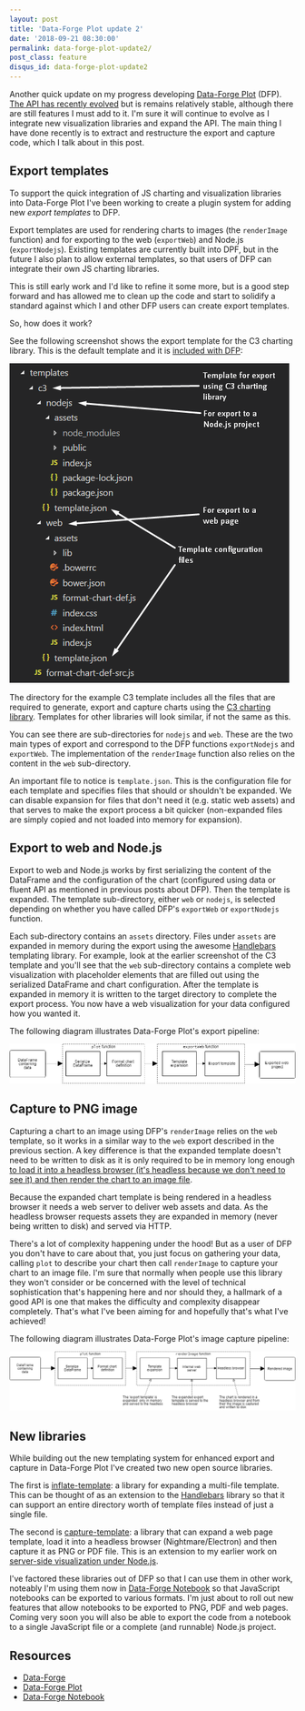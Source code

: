 ```yaml
---
layout: post
title: 'Data-Forge Plot update 2'
date: '2018-09-21 08:30:00'
permalink: data-forge-plot-update2/
post_class: feature
disqus_id: data-forge-plot-update2
---
```


Another quick update on my progress developing [Data-Forge Plot](/introducing-data-forge-plot/) (DFP). [The API has recently evolved](/data-forge-plot-update) but is remains relatively stable, although there are still features I must add to it. I'm sure it will continue to evolve as I integrate new visualization libraries and expand the API. The main thing I have done recently is to extract and restructure the export and capture code, which I talk about in this post.

## Export templates

To support the quick integration of JS charting and visualization libraries into Data-Forge Plot I've been working to create a plugin system for adding new *export templates* to DFP.

Export templates are used for rendering charts to images (the `renderImage` function) and for exporting to the web (`exportWeb`) and Node.js (`exportNodejs`). Existing templates are currently built into DPF, but in the future I also plan to allow external templates, so that users of DFP can integrate their own JS charting libraries.

This is still early work and I'd like to refine it some more, but is a good step forward and has allowed me to clean up the code and start to solidify a standard against which I and other DFP users can create export templates.

So, how does it work?

See the following screenshot shows the export template for the C3 charting library. This is the default template and it is [included with DFP](https://github.com/data-forge/data-forge-plot/tree/master/templates/c3):

![C3 export template screenshot](/content/images/2018/09/DFP-prototype-export-template.png)

The directory for the example C3 template includes all the files that are required to generate, export and capture charts using the [C3 charting library](https://c3js.org/). Templates for other libraries will look similar, if not the same as this.

You can see there are sub-directories for `nodejs` and `web`. These are the two main types of export and correspond to the DFP functions `exportNodejs` and `exportWeb`. The implementation of the `renderImage` function also relies on the content in the `web` sub-directory.

An important file to notice is `template.json`. This is the configuration file for each template and specifies files that should or shouldn't be expanded. We can disable expansion for files that don't need it (e.g. static web assets) and that serves to make the export process a bit quicker (non-expanded files are simply copied and not loaded into memory for expansion).

## Export to web and Node.js

Export to web and Node.js works by first serializing the content of the DataFrame and the configuration of the chart (configured using data or fluent API as mentioned in previous posts about DFP). Then the template is expanded. The template sub-directory, either `web` or `nodejs`, is selected depending on whether you have called DFP's `exportWeb` or `exportNodejs` function. 

Each sub-directory contains an `assets` directory. Files under `assets` are expanded in memory during the export using the awesome [Handlebars](https://handlebarsjs.com/) templating library. For example, look at the earlier screenshot of the C3 template and you'll see that the `web` sub-directory contains a complete web visualization with placeholder elements that are filled out using the serialized DataFrame and chart configuration. After the template is expanded in memory it is written to the target directory to complete the export process. You now have a web visualization for your data configured how you wanted it.

The following diagram illustrates Data-Forge Plot's export pipeline:

![DFP export pipeline](/content/images/2018/09/DFP-export-pipeline.png)


## Capture to PNG image

Capturing a chart to an image using DFP's `renderImage` relies on the `web` template, so it works in a similar way to the `web` export described in the previous section. A key difference is that the expanded template doesn't need to be written to disk as it is only required to be in memory long enough [to load it into a headless browser (it's headless because we don't need to see it) and then render the chart to an image file](https://css-tricks.com/server-side-visualization-with-nightmare/). 

Because the expanded chart template is being rendered in a headless browser it needs a web server to deliver web assets and data. As the headless browser requests assets they are expanded in memory (never being written to disk) and served via HTTP. 

There's a lot of complexity happening under the hood! But as a user of DFP you don't have to care about that, you just focus on gathering your data, calling `plot` to describe your chart then call `renderImage` to capture your chart to an image file. I'm sure that normally when people use this library they won't consider or be concerned with the level of technical sophistication that's happening here and nor should they, a hallmark of a good API is one that makes the difficulty and complexity disappear completely. That's what I've been aiming for and hopefully that's what I've achieved!

The following diagram illustrates Data-Forge Plot's image capture pipeline:

![DFP capture pipeline](/content/images/2018/09/DFP-capture-pipeline.png)

## New libraries

While building out the new templating system for enhanced export and capture in Data-Forge Plot I've created two new open source libraries. 

The first is [inflate-template](https://github.com/data-forge/inflate-template): a library for expanding a multi-file template. This can be thought of as an extension to the [Handlebars](https://handlebarsjs.com/) library so that it can support an entire directory worth of template files instead of just a single file.

The second is [capture-template](https://github.com/data-forge/capture-template): a library that can expand a web page template, load it into a headless browser (Nightmare/Electron) and then capture it as PNG or PDF file. This is an extension to my earlier work on [server-side visualization under Node.js](https://css-tricks.com/server-side-visualization-with-nightmare/).

I've factored these libraries out of DFP so that I can use them in other work, noteably I'm using them now in [Data-Forge Notebook](http://www.data-forge-notebook.com/) so that JavaScript notebooks can be exported to various formats. I'm just about to roll out new features that allow notebooks to be exported to PNG, PDF and web pages. Coming very soon you will also be able to export the code from a notebook to a single JavaScript file or a complete (and runnable) Node.js project.

## Resources

- [Data-Forge](http://www.data-forge-js.com/)
- [Data-Forge Plot](https://github.com/data-forge/data-forge-plot)
- [Data-Forge Notebook](http://www.data-forge-notebook.com/)